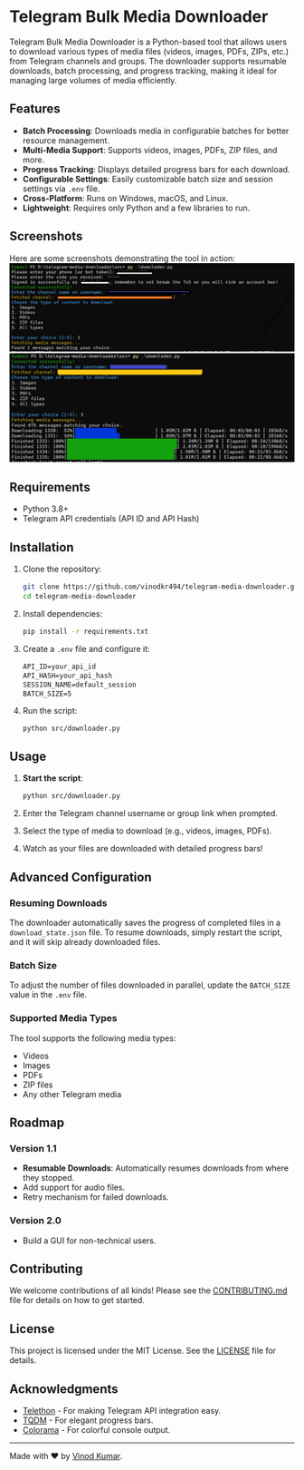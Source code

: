 # Telegram Bulk Media Downloader

Telegram Bulk Media Downloader is a Python-based tool that allows users to download various types of media files (videos, images, PDFs, ZIPs, etc.) from Telegram channels and groups. The downloader supports resumable downloads, batch processing, and progress tracking, making it ideal for managing large volumes of media efficiently.

## Features

-   **Batch Processing**: Downloads media in configurable batches for better resource management.
-   **Multi-Media Support**: Supports videos, images, PDFs, ZIP files, and more.
-   **Progress Tracking**: Displays detailed progress bars for each download.
-   **Configurable Settings**: Easily customizable batch size and session settings via `.env` file.
-   **Cross-Platform**: Runs on Windows, macOS, and Linux.
-   **Lightweight**: Requires only Python and a few libraries to run.

## Screenshots

Here are some screenshots demonstrating the tool in action:
![Download Progress](screenshots/download_image.jpg)
![Download Progress](screenshots/pdf_download.jpg)

## Requirements

-   Python 3.8+
-   Telegram API credentials (API ID and API Hash)

## Installation

1. Clone the repository:

    ```bash
    git clone https://github.com/vinodkr494/telegram-media-downloader.git
    cd telegram-media-downloader
    ```

2. Install dependencies:

    ```bash
    pip install -r requirements.txt
    ```

3. Create a `.env` file and configure it:

    ```env
    API_ID=your_api_id
    API_HASH=your_api_hash
    SESSION_NAME=default_session
    BATCH_SIZE=5
    ```

4. Run the script:
    ```bash
    python src/downloader.py
    ```

## Usage

1. **Start the script**:

    ```bash
    python src/downloader.py
    ```

2. Enter the Telegram channel username or group link when prompted.

3. Select the type of media to download (e.g., videos, images, PDFs).

4. Watch as your files are downloaded with detailed progress bars!

## Advanced Configuration

### Resuming Downloads

The downloader automatically saves the progress of completed files in a `download_state.json` file. To resume downloads, simply restart the script, and it will skip already downloaded files.

### Batch Size

To adjust the number of files downloaded in parallel, update the `BATCH_SIZE` value in the `.env` file.

### Supported Media Types

The tool supports the following media types:

-   Videos
-   Images
-   PDFs
-   ZIP files
-   Any other Telegram media

## Roadmap

### Version 1.1

-   **Resumable Downloads**: Automatically resumes downloads from where they stopped.
-   Add support for audio files.
-   Retry mechanism for failed downloads.

### Version 2.0

-   Build a GUI for non-technical users.

## Contributing

We welcome contributions of all kinds! Please see the [CONTRIBUTING.md](CONTRIBUTING.md) file for details on how to get started.

## License

This project is licensed under the MIT License. See the [LICENSE](LICENSE) file for details.

## Acknowledgments

-   [Telethon](https://github.com/LonamiWebs/Telethon) - For making Telegram API integration easy.
-   [TQDM](https://github.com/tqdm/tqdm) - For elegant progress bars.
-   [Colorama](https://github.com/tartley/colorama) - For colorful console output.

---

Made with ❤️ by [Vinod Kumar](https://github.com/vinodkr494).
